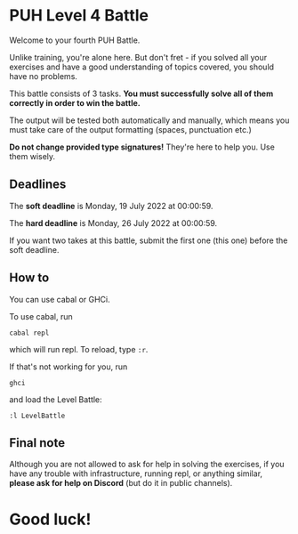 # PUH Level 4 Battle

Welcome to your fourth PUH Battle.

Unlike training, you're alone here. But don't fret - if you solved all your
exercises and have a good understanding of topics covered, you should have
no problems.

This battle consists of 3 tasks. **You must successfully solve all of them
correctly in order to win the battle.**

The output will be tested both automatically and manually, which means you must
take care of the output formatting (spaces, punctuation etc.)

**Do not change provided type signatures!** They're here to help you. Use them
wisely.

## Deadlines

The **soft deadline** is Monday, 19 July 2022 at 00:00:59.

The **hard deadline** is Monday, 26 July 2022 at 00:00:59.

If you want two takes at this battle, submit the first one (this one) before the
soft deadline.

## How to

You can use cabal or GHCi.

To use cabal, run

```
cabal repl
```

which will run repl. To reload, type `:r`.

If that's not working for you, run

```
ghci
```

and load the Level Battle:

```
:l LevelBattle
```

## Final note

Although you are not allowed to ask for help in solving the exercises, if you
have any trouble with infrastructure, running repl, or anything similar,
**please ask for help on Discord** (but do it in public channels).

# Good luck!
